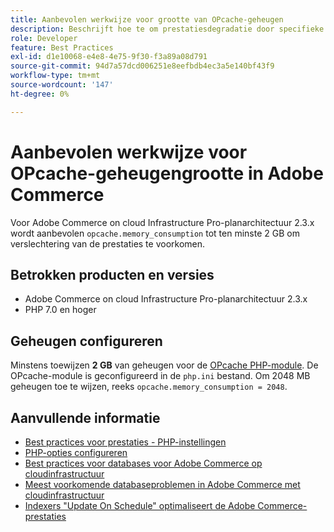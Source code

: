 ```yaml
---
title: Aanbevolen werkwijze voor grootte van OPcache-geheugen
description: Beschrijft hoe te om prestatiesdegradatie door specifieke montages van OPcache geheugenconsumptie op Adobe Commerce projecten te vermijden.
role: Developer
feature: Best Practices
exl-id: d1e10068-e4e8-4e75-9f30-f3a89a08d791
source-git-commit: 94d7a57dcd006251e8eefbdb4ec3a5e140bf43f9
workflow-type: tm+mt
source-wordcount: '147'
ht-degree: 0%

---
```


# Aanbevolen werkwijze voor OPcache-geheugengrootte in Adobe Commerce

Voor Adobe Commerce on cloud Infrastructure Pro-planarchitectuur 2.3.x wordt aanbevolen `opcache.memory_consumption` tot ten minste 2 GB om verslechtering van de prestaties te voorkomen.

## Betrokken producten en versies

* Adobe Commerce on cloud Infrastructure Pro-planarchitectuur 2.3.x
* PHP 7.0 en hoger

## Geheugen configureren

Minstens toewijzen **2 GB** van geheugen voor de [OPcache PHP-module](https://www.php.net/manual/en/book.opcache.php). De OPcache-module is geconfigureerd in de `php.ini` bestand. Om 2048 MB geheugen toe te wijzen, reeks `opcache.memory_consumption = 2048`.

## Aanvullende informatie

* [Best practices voor prestaties - PHP-instellingen](../../../performance/software.md#php-settings)
* [PHP-opties configureren](https://devdocs.magento.com/cloud/project/project-conf-files_magento-app.html#customize-phpini-settings)
* [Best practices voor databases voor Adobe Commerce op cloudinfrastructuur](database-on-cloud.md)
* [Meest voorkomende databaseproblemen in Adobe Commerce met cloudinfrastructuur](../maintenance/resolve-database-performance-issues.md)
* [Indexers &quot;Update On Schedule&quot; optimaliseert de Adobe Commerce-prestaties](../maintenance/indexer-configuration.md)
